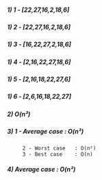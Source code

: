 ##### 1) 1 - [22,27,16,2,18,6]

##### 1) 2 - [22,27,16,2,18,6]

##### 1) 3 - [16,22,27,2,18,6]

##### 1) 4 - [2,16,22,27,18,6]

##### 1) 5 - [2,16,18,22,27,6]

##### 1) 6 - [2,6,16,18,22,27]

##### 2) O(n²)

##### 3) 1 - Average case : O(n²)
         2 - Worst case   : O(n²)
         3 - Best case    : O(n)
        
##### 4) Average case : O(n²)
